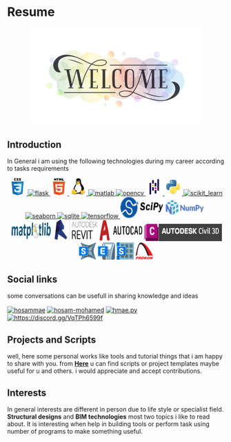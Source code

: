 
<!-- <div align='center'><img src="hello.jpg" width=100></div> -->

# Resume 

<div align='center'>
<img width=400 src="https://github.com/hmae/hmae/raw/master/docs/assets/welcome.jpg" alt='stock.adobe.com  welcome picture'>
</div>

## Introduction

<p>In General i am using the following technologies during my career according to tasks requirements <br>
</p>
<p align="center"> <a href="https://www.w3schools.com/css/" target="_blank" rel="noreferrer"> <img src="https://raw.githubusercontent.com/devicons/devicon/master/icons/css3/css3-original-wordmark.svg" alt="css3" height="40" width="40"/> </a> <a href="https://flask.palletsprojects.com/" target="_blank" rel="noreferrer"> <img src="https://www.vectorlogo.zone/logos/pocoo_flask/pocoo_flask-icon.svg" alt="flask" height="40" width="40"/> </a> <a href="https://www.w3.org/html/" target="_blank" rel="noreferrer"> <img src="https://raw.githubusercontent.com/devicons/devicon/master/icons/html5/html5-original-wordmark.svg" alt="html5" height="40" width="40"/> </a> <a href="https://www.linux.org/" target="_blank" rel="noreferrer"> <img src="https://raw.githubusercontent.com/devicons/devicon/master/icons/linux/linux-original.svg" alt="linux" height="40" width="40"/> </a> <a href="https://www.mathworks.com/" target="_blank" rel="noreferrer"> <img src="https://upload.wikimedia.org/wikipedia/commons/2/21/Matlab_Logo.png" alt="matlab" height="40" width="40"/> </a> <a href="https://opencv.org/" target="_blank" rel="noreferrer"> <img src="https://www.vectorlogo.zone/logos/opencv/opencv-icon.svg" alt="opencv" height="40" width="40"/> </a> <a href="https://pandas.pydata.org/" target="_blank" rel="noreferrer"> <img src="https://raw.githubusercontent.com/devicons/devicon/2ae2a900d2f041da66e950e4d48052658d850630/icons/pandas/pandas-original.svg" alt="pandas" height="40" width="40"/> </a> <a href="https://www.python.org" target="_blank" rel="noreferrer"> <img src="https://raw.githubusercontent.com/devicons/devicon/master/icons/python/python-original.svg" alt="python" height="40" width="40"/> </a> <a href="https://scikit-learn.org/" target="_blank" rel="noreferrer"> <img src="https://upload.wikimedia.org/wikipedia/commons/0/05/Scikit_learn_logo_small.svg" alt="scikit_learn" height="40" width="60"/> </a> <a href="https://seaborn.pydata.org/" target="_blank" rel="noreferrer"> <img src="https://seaborn.pydata.org/_images/logo-mark-lightbg.svg" alt="seaborn" height="40" width="40"/> </a> <a href="https://www.sqlite.org/" target="_blank" rel="noreferrer"> <img src="https://www.vectorlogo.zone/logos/sqlite/sqlite-icon.svg" alt="sqlite" height="40" width="40"/> </a> <a href="https://www.tensorflow.org" target="_blank" rel="noreferrer"> <img src="https://www.vectorlogo.zone/logos/tensorflow/tensorflow-icon.svg" alt="tensorflow" height="40" width="40"/> </a><a href="https://www.scipy.org/" target="_blank"><img src="https://raw.githubusercontent.com/hmae/hmae/master/docs/assets/ico/scipy1.png" alt='scipy' width=100px height=50px/></a><a href="https://numpy.org/" target="_blank"><img src="https://raw.githubusercontent.com/hmae/hmae/master/docs/assets/ico/numpylogo.svg" alt="numpy" width=100px height=50px/></a><a href="https://matplotlib.org/" target="_blank"><img src="https://raw.githubusercontent.com/hmae/hmae/master/docs/assets/ico/matplotlib.svg" alt='matplotlib' width=100px height=50px/></a>
    <a href="https://www.autodesk.com/" target="_blank"><img src="https://raw.githubusercontent.com/hmae/hmae/master/docs/assets/ico/revit.svg" alt='revit' width=100px height=50px/></a>
    <a href="https://www.autodesk.com/" target="_blank"><img src="https://raw.githubusercontent.com/hmae/hmae/master/docs/assets/ico/autocad1.png" alt='autocad' width=100px height=50px/></a>
    <a href="https://www.autodesk.com/" target="_blank"><img src="https://raw.githubusercontent.com/hmae/hmae/master/docs/assets/ico/C3D.png" alt='Civil-3D' width="180" height="40"/></a>
    <a href="https://www.csiamerica.com/" target="_blank"><img src="https://raw.githubusercontent.com/hmae/hmae/master/docs/assets/ico/SAP2000-22.png" alt='SAP' height="40" width="40"/></a>
    <a href="https://www.csiamerica.com/" target="_blank"><img src="https://raw.githubusercontent.com/hmae/hmae/master/docs/assets/ico/ETABS-19.png" alt='ETABS' height="40" width="40"/></a>
    <a href="https://www.csiamerica.com/" target="_blank"><img src="https://raw.githubusercontent.com/hmae/hmae/master/docs/assets/ico/CSI-SAFE-.png" alt='SAFE' height="40" width="40"/></a>
    <a href="https://www.prokon.com/" target="_blank"><img src="https://raw.githubusercontent.com/hmae/hmae/master/docs/assets/ico/PROKON-1.png" alt='PROKON' height="40" width="40"/></a>
</p>

<!-- 
<p> A gentel preview of Certified Courses </p>
<iframe src="https://docs.google.com/viewer?url=https://github.com/hmae/hmae/raw/master/docs/assets/certs.pdf &embedded=true"  width=600 height=400></iframe>
 -->



## Social links
<p> some conversations can be usefull in sharing knowledge and ideas </p>
<p align="left">
<a href="https://twitter.com/hosammae" target="blank"><img align="center" src="https://raw.githubusercontent.com/rahuldkjain/github-profile-readme-generator/master/src/images/icons/Social/twitter.svg" alt="hosammae" width="30" height="30" /></a>
<a href="https://linkedin.com/in/hosam-mohamed" target="blank"><img align="center" src="https://raw.githubusercontent.com/rahuldkjain/github-profile-readme-generator/master/src/images/icons/Social/linked-in-alt.svg" alt="hosam-mohamed" width="30" height="30" /></a>
<a href="https://fb.com/hmae.py" target="blank"><img align="center" src="https://raw.githubusercontent.com/rahuldkjain/github-profile-readme-generator/master/src/images/icons/Social/facebook.svg" alt="hmae.py" width="30" height="30" /></a>
<!-- <a href="https://instagram.com/hosam_mae" target="blank"><img align="center" src="https://raw.githubusercontent.com/rahuldkjain/github-profile-readme-generator/master/src/images/icons/Social/instagram.svg" alt="hosam_mae" width="30" height="30" /></a> -->
<a href="https://discord.gg/https://discord.gg/VqTPh6599f" target="blank"><img align="center" src="https://raw.githubusercontent.com/rahuldkjain/github-profile-readme-generator/master/src/images/icons/Social/discord.svg" alt="https://discord.gg/VqTPh6599f" width="30" height="30" /></a>
</p>


## Projects and Scripts
well, here some personal works like tools and tutorial things
that i am happy to share with you.
from **<a href="https://github.com/hmae/Samples" target="_blank" rel="noreferrer">Here</a>** u can find scripts or project templates maybe useful for u and others.
i would appreciate and accept contributions.

## Interests
In general interests are different in person due to life style or specialist field.
**Structural designs** and **BIM technologies** most two topics i like to read about.
It is interesting when help in building tools or perform task using number of programs to make something useful.
